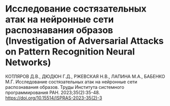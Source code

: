 # Исследование состязательных атак на нейронные сети распознавания образов (Investigation of Adversarial Attacks on Pattern Recognition Neural Networks)
КОТЛЯРОВ Д.В., ДЮДЮН Г.Д., РЖЕВСКАЯ Н.В., ЛАПИНА М.А., БАБЕНКО М.Г. Исследование состязательных атак на нейронные сети распознавания образов. Труды Института системного программирования РАН. 2023;35(2):35-48. https://doi.org/10.15514/ISPRAS-2023-35(2)-3
